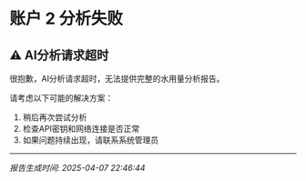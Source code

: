 # 账户 2 分析失败

## ⚠️ AI分析请求超时

很抱歉，AI分析请求超时，无法提供完整的水用量分析报告。

请考虑以下可能的解决方案：
1. 稍后再次尝试分析
2. 检查API密钥和网络连接是否正常
3. 如果问题持续出现，请联系系统管理员

---
*报告生成时间: 2025-04-07 22:46:44*
